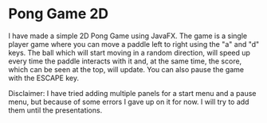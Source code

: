 # Pong Game 2D

I have made a simple 2D Pong Game using JavaFX.
The game is a single player game where you can move a paddle left to right using the "a" and "d" keys. 
The ball which will start moving in a random direction, will speed up every time the paddle interacts with it and, at the same time, the score, which can be seen at the top, will update.
You can also pause the game with the ESCAPE key.

Disclaimer: I have tried adding multiple panels for a start menu and a pause menu, but because of some errors I gave up on it for now. I will try to add them until the presentations.

